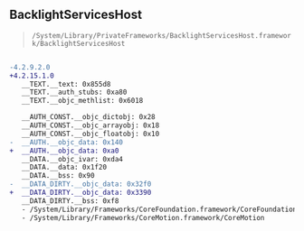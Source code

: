 ## BacklightServicesHost

> `/System/Library/PrivateFrameworks/BacklightServicesHost.framework/BacklightServicesHost`

```diff

-4.2.9.2.0
+4.2.15.1.0
   __TEXT.__text: 0x855d8
   __TEXT.__auth_stubs: 0xa80
   __TEXT.__objc_methlist: 0x6018

   __AUTH_CONST.__objc_dictobj: 0x28
   __AUTH_CONST.__objc_arrayobj: 0x18
   __AUTH_CONST.__objc_floatobj: 0x10
-  __AUTH.__objc_data: 0x140
+  __AUTH.__objc_data: 0xa0
   __DATA.__objc_ivar: 0xda4
   __DATA.__data: 0x1f20
   __DATA.__bss: 0x90
-  __DATA_DIRTY.__objc_data: 0x32f0
+  __DATA_DIRTY.__objc_data: 0x3390
   __DATA_DIRTY.__bss: 0xf8
   - /System/Library/Frameworks/CoreFoundation.framework/CoreFoundation
   - /System/Library/Frameworks/CoreMotion.framework/CoreMotion

```
